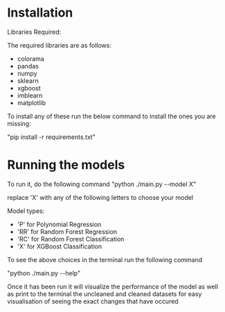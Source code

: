 # Installation
Libraries Required:

The required libraries are as follows: 

- colorama 
- pandas
- numpy
- sklearn
- xgboost
- imblearn
- matplotlib

To install any of these run the below command to install the ones you are missing:

"pip install -r  requirements.txt"

# Running the models

To run it, do the following command "python ./main.py --model X" 

replace 'X' with any of the following letters to choose your model

Model types: 
- 'P' for Polynomial Regression
- 'RR' for Random Forest Regression
- 'RC' for Random Forest Classification
- 'X' for XGBoost Classification

To see the above choices in the terminal run the following command

"python ./main.py --help"

Once it has been run it will visualize the performance of the model as well as print to the terminal the uncleaned and cleaned datasets for easy visualisation of seeing the exact changes that have occured